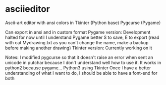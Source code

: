 # asciieditor
Ascii-art editor with ansi colors in 
Tkinter (Python base)
Pygcurse (Pygame)

Can export in ansi and in custom format
Pygame version:
Development halted for now until I understand Pygame better
S to save, E to export (read with cat Mydrawing.txt as you can't change the name, make a backup before making another drawing)
Tkinter version:
Currently working on it

Notes:
I modified pygcurse so that it doesn't raise an error when sent an unicode in putchar because I don't understand well how to use it.
It works in python2 because pygame...
Python3 using Tkinter
Once I have a better understanding of what I want to do, I should be able to have a font-end for both